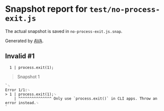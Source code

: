 # Snapshot report for `test/no-process-exit.js`

The actual snapshot is saved in `no-process-exit.js.snap`.

Generated by [AVA](https://avajs.dev).

## Invalid #1
      1 | process.exit(1);

> Snapshot 1

    `␊
    Error 1/1:␊
    > 1 | process.exit(1);␊
        | ^^^^^^^^^^^^^^^ Only use `process.exit()` in CLI apps. Throw an error instead.␊
    `
